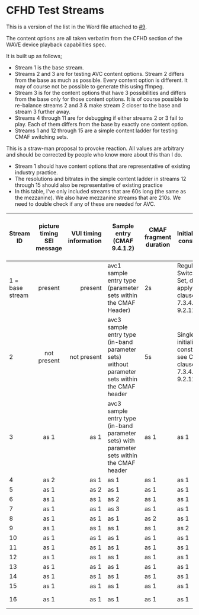 # CFHD Test Streams

This is a version of the list in the Word file attached to [#9](https://github.com/cta-wave/Test-Content-Generation/issues/9).

The content options are all taken verbatim from the CFHD section of the WAVE device playback capabilities spec.

It is built up as follows;

* Stream 1 is the base stream.
* Streams 2 and 3 are for testing AVC content options. Stream 2 differs from the base as much as possible. Every content option is different. It may of course not be possible to generate this using ffmpeg.
* Stream 3 is for the content options that have 3 possibilities and differs from the base only for those content options. It is of course possible to re-balance streams 2 and 3 & make stream 2 closer to the base and stream 3 further away.
* Streams 4 through 11 are for debugging if either streams 2 or 3 fail to play. Each of them differs from the base by exactly one content option.
* Streams 1 and 12 through 15 are a simple content ladder for testing CMAF switching sets.

This is a straw-man proposal to provoke reaction. All values are arbitrary and should be corrected by people who know more about this than I do.
* Stream 1 should have content options that are representative of existing industry practice. 
* The resolutions and bitrates in the simple content ladder in streams 12 through 15 should also be representative of existing practice
* In this table, I've only included streams that are 60s long (the same as the mezzanine). We also have mezzanine streams that are 210s. We need to double check if any of these are needed for AVC.

| Stream ID | picture timing SEI message | VUI timing information | Sample entry (CMAF 9.4.1.2) | CMAF fragment duration | Initialization constraints | Fragments containing one or multiple moof/mdat pairs | resolution | frame rate | bitrate | length |
|----------|:-------------:|------:|-------|------|-----|-----|-----|-----|----|---|
|1 = base stream|present|present|avc1 sample entry type (parameter sets within the CMAF Header)|2s|Regular Switching Set, do not apply CMAF clause 7.3.4.2 and 9.2.11.4|Fragment is 1 chunk|1920x1080|25 or 30|4000000|60s|
|2|not present|not present|avc3 sample entry type (in-band parameter sets) without parameter sets within the CMAF header|5s|Single initialization constraints, see CMAF clause 7.3.4.2 and 9.2.11.4|Fragment contains multiple chunks (p-frame to p-frame with b-frames)|as 1|as 1|as 1|as 1|
|3|as 1|as 1|avc3 sample entry type (in-band parameter sets) with parameter sets within the CMAF header|as 1|as 1|Each sample constitutes a chunk (p-frame only)|as 1|as 1|as 1|as 1|
|4|as 2|as 1|as 1|as 1|as 1|as 1|as 1|as 1|as 1|as 1|
|5|as 1|as 2|as 1|as 1|as 1|as 1|as 1|as 1|as 1|as 1|
|6|as 1|as 1|as 2|as 1|as 1|as 1|as 1|as 1|as 1|as 1|
|7|as 1|as 1|as 3|as 1|as 1|as 1|as 1|as 1|as 1|as 1|
|8|as 1|as 1|as 1|as 2|as 1|as 1|as 1|as 1|as 1|as 1|
|9|as 1|as 1|as 1|as 1|as 2|as 1|as 1|as 1|as 1|as 1|
|10|as 1|as 1|as 1|as 1|as 1|as 2|as 1|as 1|as 1|as 1|
|11|as 1|as 1|as 1|as 1|as 1|as 3|as 1|as 1|as 1|as 1|
|12|as 1|as 1|as 1|as 1|as 1|as 1|1024x576|as 1|2200000|as 1|
|13|as 1|as 1|as 1|as 1|as 1|as 1|1024x576|as 1|1600000|as 1|
|14|as 1|as 1|as 1|as 1|as 1|as 1|768x432|as 1|1000000|as 1|
|15|as 1|as 1|as 1|as 1|as 1|as 1|512x288|as 1|512000|as 1|
|16|as 1|as 1|as 1|as 1|as 1|as 1|512x288|half of 1|512000|as 1|
